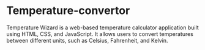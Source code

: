 # Temperature-convertor
Temperature Wizard is a web-based temperature calculator application built using HTML, CSS, and JavaScript. It allows users to convert temperatures between different units, such as Celsius, Fahrenheit, and Kelvin.
